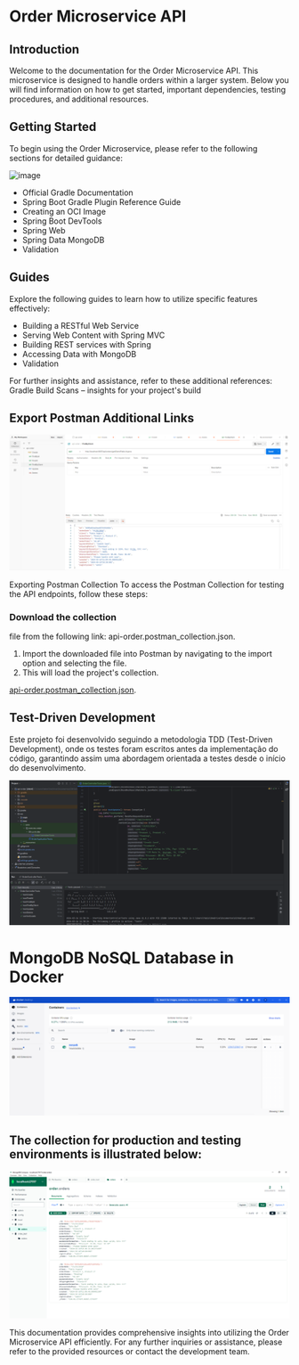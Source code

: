 # Order Microservice API


## Introduction
Welcome to the documentation for the Order Microservice API. This microservice is designed to handle orders within a larger system. Below you will find information on how to get started, important dependencies, testing procedures, and additional resources.

## Getting Started
To begin using the Order Microservice, please refer to the following sections for detailed guidance:

![image](https://github.com/neuberps/api-order/assets/128233610/79593dda-8567-4d21-b2b3-29ba272fb48d)


- Official Gradle Documentation
- Spring Boot Gradle Plugin Reference Guide
- Creating an OCI Image
- Spring Boot DevTools
- Spring Web
- Spring Data MongoDB
- Validation

## Guides

Explore the following guides to learn how to utilize specific features effectively:

- Building a RESTful Web Service
- Serving Web Content with Spring MVC
- Building REST services with Spring
- Accessing Data with MongoDB
- Validation

For further insights and assistance, refer to these additional references:
Gradle Build Scans – insights for your project's build



## Export Postman Additional Links

![img_2.png](img_2.png)

Exporting Postman Collection
To access the Postman Collection for testing the API endpoints, follow these steps:

### Download the collection
file from the following link: api-order.postman_collection.json.
1. Import the downloaded file into Postman by navigating to the import option and selecting the file.
2. This will load the project's collection.

[api-order.postman_collection.json](api-order.postman_collection.json).

## Test-Driven Development
Este projeto foi desenvolvido seguindo a metodologia TDD (Test-Driven Development), onde os testes foram escritos antes da implementação do código, garantindo assim uma abordagem orientada a testes desde o início do desenvolvimento.

![img.png](img.png)

# MongoDB NoSQL Database in Docker

![img_3.png](img_3.png)

## The collection for production and testing environments is illustrated below:

![img_4.png](img_4.png)

This documentation provides comprehensive insights into utilizing the Order Microservice API efficiently. For any further inquiries or assistance, please refer to the provided resources or contact the development team.
